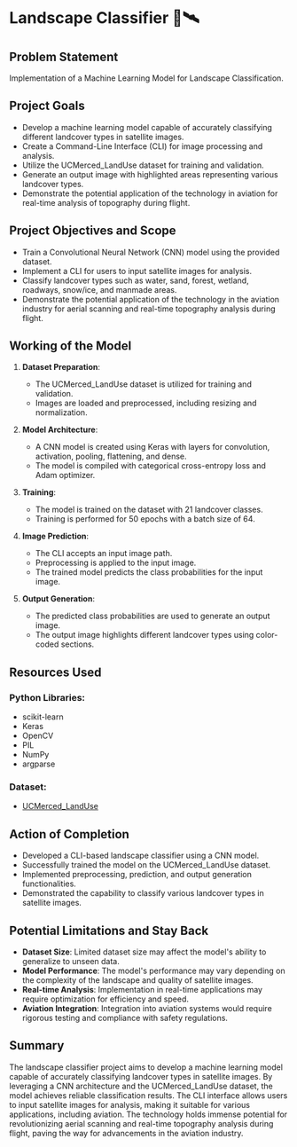 # Landscape Classifier 🌿🛰️

## Problem Statement
Implementation of a Machine Learning Model for Landscape Classification.

## Project Goals
- Develop a machine learning model capable of accurately classifying different landcover types in satellite images.
- Create a Command-Line Interface (CLI) for image processing and analysis.
- Utilize the UCMerced_LandUse dataset for training and validation.
- Generate an output image with highlighted areas representing various landcover types.
- Demonstrate the potential application of the technology in aviation for real-time analysis of topography during flight.

## Project Objectives and Scope
- Train a Convolutional Neural Network (CNN) model using the provided dataset.
- Implement a CLI for users to input satellite images for analysis.
- Classify landcover types such as water, sand, forest, wetland, roadways, snow/ice, and manmade areas.
- Demonstrate the potential application of the technology in the aviation industry for aerial scanning and real-time topography analysis during flight.

## Working of the Model
1. **Dataset Preparation**:
   - The UCMerced_LandUse dataset is utilized for training and validation.
   - Images are loaded and preprocessed, including resizing and normalization.
   
2. **Model Architecture**:
   - A CNN model is created using Keras with layers for convolution, activation, pooling, flattening, and dense.
   - The model is compiled with categorical cross-entropy loss and Adam optimizer.

3. **Training**:
   - The model is trained on the dataset with 21 landcover classes.
   - Training is performed for 50 epochs with a batch size of 64.

4. **Image Prediction**:
   - The CLI accepts an input image path.
   - Preprocessing is applied to the input image.
   - The trained model predicts the class probabilities for the input image.

5. **Output Generation**:
   - The predicted class probabilities are used to generate an output image.
   - The output image highlights different landcover types using color-coded sections.

## Resources Used
### Python Libraries:
- scikit-learn
- Keras
- OpenCV
- PIL
- NumPy
- argparse

### Dataset:
- [UCMerced_LandUse](http://weegee.vision.ucmerced.edu/datasets/landuse.html)

## Action of Completion
- Developed a CLI-based landscape classifier using a CNN model.
- Successfully trained the model on the UCMerced_LandUse dataset.
- Implemented preprocessing, prediction, and output generation functionalities.
- Demonstrated the capability to classify various landcover types in satellite images.

## Potential Limitations and Stay Back
- **Dataset Size**: Limited dataset size may affect the model's ability to generalize to unseen data.
- **Model Performance**: The model's performance may vary depending on the complexity of the landscape and quality of satellite images.
- **Real-time Analysis**: Implementation in real-time applications may require optimization for efficiency and speed.
- **Aviation Integration**: Integration into aviation systems would require rigorous testing and compliance with safety regulations.

## Summary
The landscape classifier project aims to develop a machine learning model capable of accurately classifying landcover types in satellite images. By leveraging a CNN architecture and the UCMerced_LandUse dataset, the model achieves reliable classification results. The CLI interface allows users to input satellite images for analysis, making it suitable for various applications, including aviation. The technology holds immense potential for revolutionizing aerial scanning and real-time topography analysis during flight, paving the way for advancements in the aviation industry.
